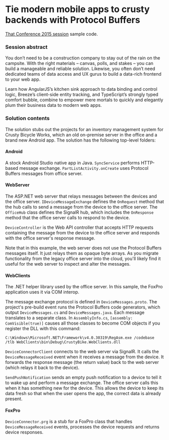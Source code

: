 ﻿# Tie modern mobile apps to crusty backends with Protocol Buffers

[That Conference 2015 session](https://www.thatconference.com/sessions/session/6992) sample code.

### Session abstract

You don’t need to be a construction company to stay out of the rain on the campsite. With the right materials – canvas, polls, and stakes – you can build a manageable and reliable solution. Likewise, you often don’t need dedicated teams of data access and UX gurus to build a data-rich frontend to your web app.

Learn how AngularJS’s kitchen sink approach to data binding and control logic, Breeze’s client-side entity tracking, and TypeScript’s strongly typed comfort bubble, combine to empower mere mortals to quickly and elegantly plum their business data to modern web apps.


### Solution contents

The solution stubs out the projects for an inventory management system for Crusty Bicycle Works, which an old on-premise server in the office and a brand new Android app. The solution has the following top-level folders:

#### Android

A stock Android Studio native app in Java. `SyncService` performs HTTP-based message exchange. `PartListActivity.onCreate` uses Protocol Buffers messages from office server.

#### WebServer

The ASP.NET web server that relays messages between the devices and the office server. `IDeviceMessageExchange` defines the `OnRequest` method that the hub calls to send a message from the device to the office server. The `OfficeHub` class defines the SignalR hub, which includes the `OnResponse` method that the office server calls to respond to the device.

`DeviceController` is the Web API controller that accepts HTTP requests containing the message from the device to the office server and responds with the office server's response message.

Note that in this example, the web server does not use the Protocol Buffers messages itself. It just relays them as opaque byte arrays. As you migrate functionality from the legacy office server into the cloud, you'll likely find it useful for the web server to inspect and alter the messages.

#### WebClients

The .NET helper library used by the office server. In this sample, the FoxPro application uses it via COM interop.

The message exchange protocol is defined in `DeviceMessages.proto`. The project's pre-build event runs the Protocol Buffers code generators, which output `DeviceMessages.cs` and `DeviceMessages.java`. Each message translates to a separate class. In `AssemblyInfo.cs`, `[assembly: ComVisible(true)]` causes all those classes to become COM objects if you register the DLL with this command:

    C:\Windows\Microsoft.NET\Framework\v4.0.30319\RegAsm.exe /codebase /tlb WebClients\bin\Debug\CrustyBike.WebClients.dll

`DeviceConnectorClient` connects to the web server via SignalR. It calls the `DeviceMessageReceived` event when it receives a message from the device. It forwards the response message (the return value) back to the web server (which relays it back to the device).

`SendPushNotification` sends an empty push notification to a device to tell it to wake up and perform a message exchange. The office server calls this when it has something new for the device. This allows the device to keep its data fresh so that when the user opens the app, the correct data is already present.

#### FoxPro

`DeviceConnector.prg` is a stub for a FoxPro class that handles `DeviceMessageReceived` events, processes the device requests and returns device responses.